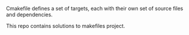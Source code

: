 Cmakefile defines a set of targets, each with their own set of source files and dependencies.

This repo contains solutions to makefiles project.
